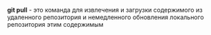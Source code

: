 **git pull** - это команда для извлечения и загрузки содержимого из удаленного репозитория и немедленного обновления локального репозитория этим содержимым
